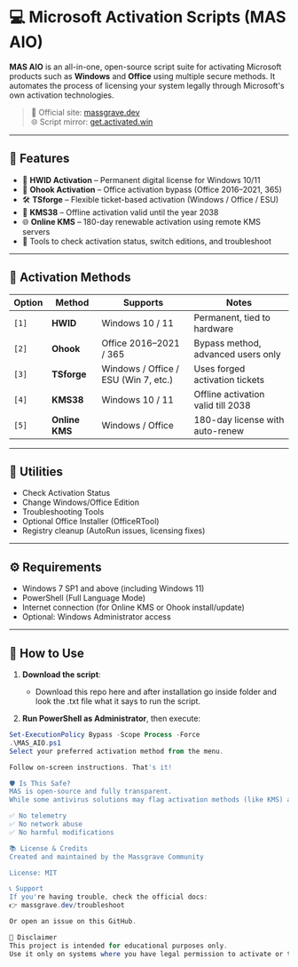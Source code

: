 # 💻 Microsoft Activation Scripts (MAS AIO)

**MAS AIO** is an all-in-one, open-source script suite for activating Microsoft products such as **Windows** and **Office** using multiple secure methods. It automates the process of licensing your system legally through Microsoft's own activation technologies.

> 🔗 Official site: [massgrave.dev](https://massgrave.dev)  
> 🌐 Script mirror: [get.activated.win](https://get.activated.win)

---

## 📌 Features

- 🔑 **HWID Activation** – Permanent digital license for Windows 10/11
- 🔐 **Ohook Activation** – Office activation bypass (Office 2016–2021, 365)
- 🛠️ **TSforge** – Flexible ticket-based activation (Windows / Office / ESU)
- 📅 **KMS38** – Offline activation valid until the year 2038
- 🌐 **Online KMS** – 180-day renewable activation using remote KMS servers
- 🧰 Tools to check activation status, switch editions, and troubleshoot

---

## 🧩 Activation Methods

| Option | Method      | Supports                             | Notes                                                  |
|--------|-------------|--------------------------------------|--------------------------------------------------------|
| `[1]`  | **HWID**     | Windows 10 / 11                      | Permanent, tied to hardware                            |
| `[2]`  | **Ohook**    | Office 2016–2021 / 365               | Bypass method, advanced users only                     |
| `[3]`  | **TSforge**  | Windows / Office / ESU (Win 7, etc.) | Uses forged activation tickets                         |
| `[4]`  | **KMS38**    | Windows 10 / 11                      | Offline activation valid till 2038                     |
| `[5]`  | **Online KMS** | Windows / Office                  | 180-day license with auto-renew                        |

---

## 🔧 Utilities

- Check Activation Status
- Change Windows/Office Edition
- Troubleshooting Tools
- Optional Office Installer (OfficeRTool)
- Registry cleanup (AutoRun issues, licensing fixes)

---

## ⚙️ Requirements

- Windows 7 SP1 and above (including Windows 11)
- PowerShell (Full Language Mode)
- Internet connection (for Online KMS or Ohook install/update)
- Optional: Windows Administrator access

---

## 🚀 How to Use

1. **Download the script**:
   - Download this repo here and after installation go inside folder and look the .txt file what it says to run the script.

2. **Run PowerShell as Administrator**, then execute:

```powershell
Set-ExecutionPolicy Bypass -Scope Process -Force
.\MAS_AIO.ps1
Select your preferred activation method from the menu.

Follow on-screen instructions. That's it!

🛡️ Is This Safe?
MAS is open-source and fully transparent.
While some antivirus solutions may flag activation methods (like KMS) as "potentially unwanted," the tool itself is clean and community-trusted.

✅ No telemetry
✅ No network abuse
✅ No harmful modifications

📚 License & Credits
Created and maintained by the Massgrave Community

License: MIT

📞 Support
If you're having trouble, check the official docs:
👉 massgrave.dev/troubleshoot

Or open an issue on this GitHub.

🙏 Disclaimer
This project is intended for educational purposes only.
Use it only on systems where you have legal permission to activate or test software.
